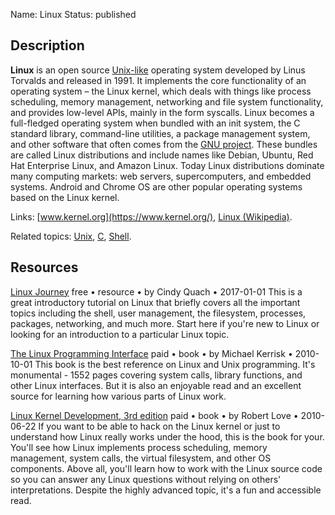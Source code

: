 Name: Linux
Status: published

## Description

**Linux** is an open source [Unix-like](https://en.wikipedia.org/wiki/Unix-like) operating system developed by Linus Torvalds and released in 1991. It implements the core functionality of an operating system – the Linux kernel, which deals with things like process scheduling, memory management, networking and file system functionality, and provides low-level APIs, mainly in the form syscalls. Linux becomes a full-fledged operating system when bundled with an init system, the C standard library, command-line utilities, a package management system, and other software that often comes from the [GNU project](https://en.wikipedia.org/wiki/GNU_Project). These bundles are called Linux distributions and include names like Debian, Ubuntu, Red Hat Enterprise Linux, and Amazon Linux. Today Linux distributions dominate many computing markets: web servers, supercomputers, and embedded systems. Android and Chrome OS are other popular operating systems based on the Linux kernel.

Links: [www.kernel.org](https://www.kernel.org/), [Linux (Wikipedia)](https://en.wikipedia.org/wiki/Linux).

Related topics: [Unix](/topics/unix/), [C](/topics/c/), [Shell](/topics/shell/).

## Resources

[Linux Journey](https://linuxjourney.com/)
free • resource • by Cindy Quach • 2017-01-01
This is a great introductory tutorial on Linux that briefly covers all the important topics including the shell, user management, the filesystem, processes, packages, networking, and much more. Start here if you're new to Linux or looking for an introduction to a particular Linux topic.

[The Linux Programming Interface](https://man7.org/tlpi/)
paid • book • by Michael Kerrisk • 2010-10-01
This book is the best reference on Linux and Unix programming. It's monumental - 1552 pages covering system calls, library functions, and other Linux interfaces. But it is also an enjoyable read and an excellent source for learning how various parts of Linux work.

[Linux Kernel Development, 3rd edition](https://www.amazon.com/Linux-Kernel-Development-Robert-Love/dp/0672329468)
paid • book • by Robert Love • 2010-06-22
If you want to be able to hack on the Linux kernel or just to understand how Linux really works under the hood, this is the book for your. You'll see how Linux implements process scheduling, memory management, system calls, the virtual filesystem, and other OS components. Above all, you'll learn how to work with the Linux source code so you can answer any Linux questions without relying on others' interpretations. Despite the highly advanced topic, it's a fun and accessible read.

